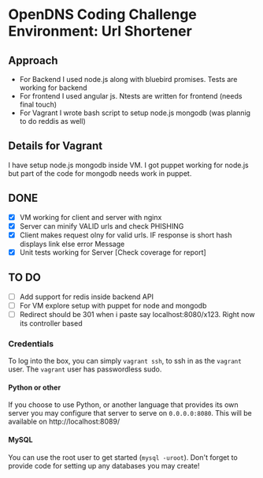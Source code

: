 # OpenDNS Coding Challenge Environment: Url Shortener

## Approach
* For Backend I used node.js along with bluebird promises. Tests are working for backend
* For frontend I used angular js. Ntests are written for frontend (needs final touch)
* For Vagrant I wrote bash script to setup node.js mongodb (was plannig to do reddis as well) 

## Details for Vagrant
I have setup node.js mongodb inside VM. 
I got puppet working for node.js but part of the code for mongodb needs work in puppet.

## DONE
- [x] VM working for client and server with nginx
- [x]  Server can minify VALID urls and check PHISHING
- [x] Client makes request olny for valid urls. IF response is short hash displays link else error Message
- [x] Unit tests working for Server [Check coverage for report]

## TO DO
- [ ] Add support for redis inside backend API
- [ ] For VM explore setup with puppet for node and mongodb
- [ ] Redirect should be 301 when i paste say localhost:8080/x123. Right now its controller based

### Credentials
To log into the box, you can simply `vagrant ssh`, to ssh in as the `vagrant` user.
The `vagrant` user has passwordless sudo.

#### Python or other
If you choose to use Python, or another language that provides its own server
you may configure that server to serve on `0.0.0.0:8080`. This will be available
on http://localhost:8089/

#### MySQL
You can use the root user to get started (`mysql -uroot`).  Don't forget to provide code for setting up any databases you may create!
